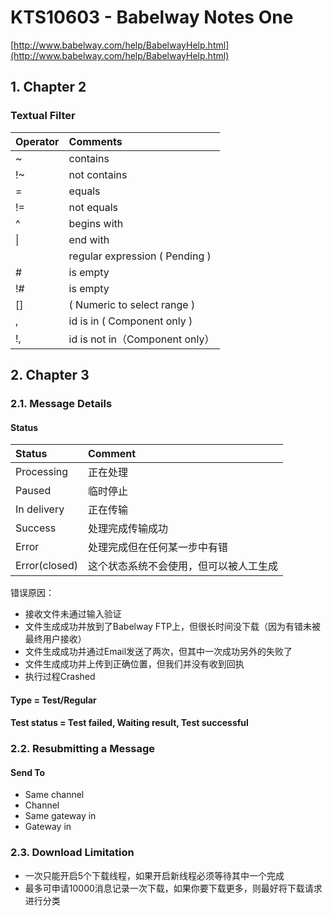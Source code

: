 # KTS10603 - Babelway Notes One

[http://www.babelway.com/help/BabelwayHelp.html](http://www.babelway.com/help/BabelwayHelp.html)

## 1. Chapter 2

### Textual Filter

| Operator | Comments |
| :--- | :--- |
| ~ | contains |
| !~ | not contains |
| = | equals |
| != | not equals |
| ^ | begins with |
| \| | end with |
|  | regular expression \( Pending \) |
| \# | is empty |
| !\# | is empty |
| \[\] | \( Numeric to select range \) |
| , | id is in \( Component only \) |
| !, | id is not in（Component only） |

## 2. Chapter 3

### 2.1. Message Details

#### Status

| Status | Comment |
| :--- | :--- |
| Processing | 正在处理 |
| Paused | 临时停止 |
| In delivery | 正在传输 |
| Success | 处理完成传输成功 |
| Error | 处理完成但在任何某一步中有错 |
| Error\(closed\) | 这个状态系统不会使用，但可以被人工生成 |

错误原因：

* 接收文件未通过输入验证
* 文件生成成功并放到了Babelway FTP上，但很长时间没下载（因为有错未被最终用户接收）
* 文件生成成功并通过Email发送了两次，但其中一次成功另外的失败了
* 文件生成成功并上传到正确位置，但我们并没有收到回执
* 执行过程Crashed

#### Type = Test/Regular

#### Test status = Test failed, Waiting result, Test successful

### 2.2. Resubmitting a Message

#### Send To

* Same channel
* Channel
* Same gateway in
* Gateway in

### 2.3. Download Limitation

* 一次只能开启5个下载线程，如果开启新线程必须等待其中一个完成
* 最多可申请10000消息记录一次下载，如果你要下载更多，则最好将下载请求进行分类



### 



